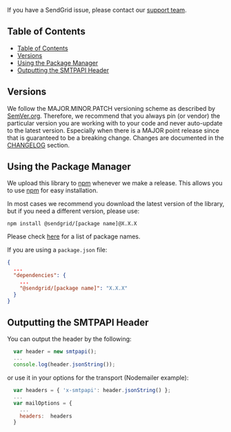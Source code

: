 If you have a SendGrid issue, please contact our [support team](https://support.sendgrid.com).

## Table of Contents

- [Table of Contents](#table-of-contents)
- [Versions](#versions)
- [Using the Package Manager](#using-the-package-manager)
- [Outputting the SMTPAPI Header](#outputting-the-SMTPapi-header)

<a name="versions"></a>
## Versions

We follow the MAJOR.MINOR.PATCH versioning scheme as described by [SemVer.org](http://semver.org). Therefore, we recommend that you always pin (or vendor) the particular version you are working with to your code and never auto-update to the latest version. Especially when there is a MAJOR point release since that is guaranteed to be a breaking change. Changes are documented in the [CHANGELOG](CHANGELOG.md) section.

<a name="package-manager"></a>
## Using the Package Manager

We upload this library to [npm](https://www.npmjs.com/package/sendgrid) whenever we make a release. This allows you to use [npm](https://www.npmjs.com) for easy installation.

In most cases we recommend you download the latest version of the library, but if you need a different version, please use:

`npm install @sendgrid/[package name]@X.X.X`

Please check [here](https://www.npmjs.com/org/sendgrid) for a list of package names.

If you are using a `package.json` file:

```json
{
  ...
  "dependencies": {
    ...
    "@sendgrid/[package name]": "X.X.X"
  }
}
```

<a name="SMTPapi-header"></a>
## Outputting the SMTPAPI Header

You can output the header by the following:

```javascript
  var header = new smtpapi();
  ...
  console.log(header.jsonString());
```

or use it in your options for the transport (Nodemailer example):

```javascript
  var headers = { 'x-smtpapi': header.jsonString() };
  ...
  var mailOptions = {
    ...
    headers:  headers
  }
```
